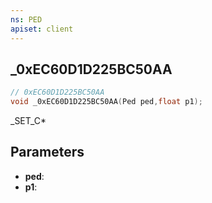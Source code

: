 ```yaml
---
ns: PED
apiset: client
---
```

## _0xEC60D1D225BC50AA

```c
// 0xEC60D1D225BC50AA
void _0xEC60D1D225BC50AA(Ped ped,float p1);
```

_SET_C*

## Parameters
* **ped**:
* **p1**:



